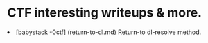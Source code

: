 <h1>CTF interesting writeups  & more. </h1>


<li>[babystack -0ctf] (return-to-dl.md)
Return-to dl-resolve method.
</li>


